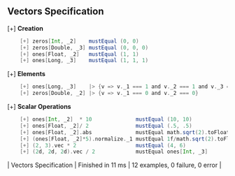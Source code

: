 ## Vectors Specification

[+] __Creation__
```scala
	[+] zeros[Int, _2]    mustEqual (0, 0) 
	[+] zeros[Double, _3] mustEqual (0, 0, 0) 
	[+] ones[Float, _2]   mustEqual (1, 1) 
	[+] ones[Long, _3]    mustEqual (1, 1, 1) 
```

[+] __Elements__
```scala
	[+] ones[Long, _3]    |> {v => v._1 === 1 and v._2 === 1 and v._3 === 1}  
	[+] zeros[Double, _2] |> {v => v._1 === 0 and v._2 === 0}  
```

[+] __Scalar Operations__
```scala
	[+] ones[Int, _2]  * 10              mustEqual (10, 10)  
	[+] ones[Float, _2]/ 2               mustEqual (.5, .5)  
	[+] ones[Float, _2].abs              mustEqual math.sqrt(2).toFloat  
	[+] (ones[Float, _2]*5).normalize._1 mustEqual 1f/math.sqrt(2).toFloat  
	[+] (2, 3).vec * 2                   mustEqual (4, 6)  
	[+] (2d, 2d, 2d).vec / 2             mustEqual ones[Int, _3] 
```

| Vectors Specification | Finished in 11 ms | 12 examples, 0 failure, 0 error |